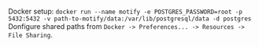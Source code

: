 Docker setup:
`docker run --name motify -e POSTGRES_PASSWORD=root -p 5432:5432 -v path-to-motify/data:/var/lib/postgresql/data -d postgres`
 Donfigure shared paths from `Docker -> Preferences... -> Resources -> File Sharing`.

 
